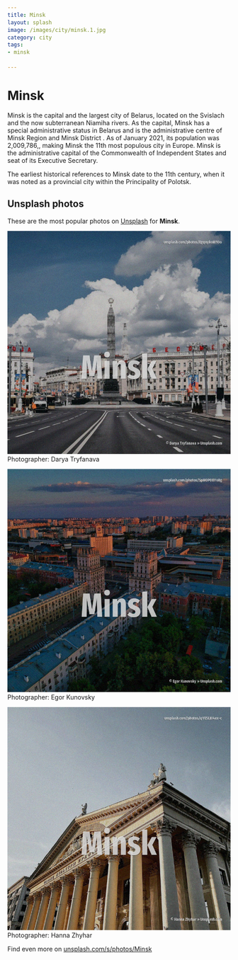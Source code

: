 ```yaml
---
title: Minsk
layout: splash
image: /images/city/minsk.1.jpg
category: city
tags:
- minsk

---
```

# Minsk

Minsk  is the capital and the largest city of Belarus, located on the Svislach and the now 
subterranean Niamiha rivers.
As the capital, Minsk has a special administrative status in Belarus and is the administrative 
centre of Minsk Region  and Minsk District .
As of January 2021, its population was 2,009,786,, making Minsk the 11th most populous city in 
Europe.
Minsk is the administrative capital of the Commonwealth of Independent States  and seat of its 
Executive Secretary.

The earliest historical references to Minsk date to the 11th century, when it was noted as a 
provincial city within the Principality of Polotsk.

 
## Unsplash photos
These are the most popular photos on [Unsplash](https://unsplash.com) for **Minsk**.
 
![Minsk](/images/city/minsk.1.jpg)
Photographer:  Darya Tryfanava
 
![Minsk](/images/city/minsk.2.jpg)
Photographer:  Egor Kunovsky
 
![Minsk](/images/city/minsk.3.jpg)
Photographer:  Hanna Zhyhar
 
Find even more on [unsplash.com/s/photos/Minsk](https://unsplash.com/s/photos/Minsk)
 
